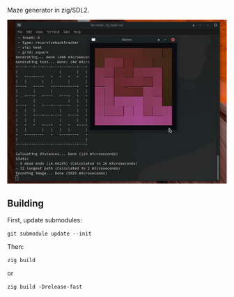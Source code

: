 Maze generator in zig/SDL2.

![](./img/demo.gif)

## Building

First, update submodules:
```
git submodule update --init
```

Then:
```
zig build
```

or
```
zig build -Drelease-fast
```

